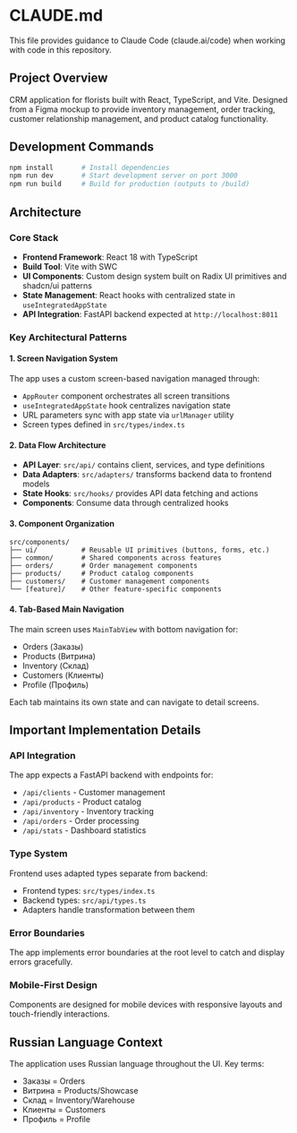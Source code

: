 # CLAUDE.md

This file provides guidance to Claude Code (claude.ai/code) when working with code in this repository.

## Project Overview

CRM application for florists built with React, TypeScript, and Vite. Designed from a Figma mockup to provide inventory management, order tracking, customer relationship management, and product catalog functionality.

## Development Commands

```bash
npm install       # Install dependencies
npm run dev       # Start development server on port 3000
npm run build     # Build for production (outputs to /build)
```

## Architecture

### Core Stack
- **Frontend Framework**: React 18 with TypeScript
- **Build Tool**: Vite with SWC
- **UI Components**: Custom design system built on Radix UI primitives and shadcn/ui patterns
- **State Management**: React hooks with centralized state in `useIntegratedAppState`
- **API Integration**: FastAPI backend expected at `http://localhost:8011`

### Key Architectural Patterns

#### 1. Screen Navigation System
The app uses a custom screen-based navigation managed through:
- `AppRouter` component orchestrates all screen transitions
- `useIntegratedAppState` hook centralizes navigation state
- URL parameters sync with app state via `urlManager` utility
- Screen types defined in `src/types/index.ts`

#### 2. Data Flow Architecture
- **API Layer**: `src/api/` contains client, services, and type definitions
- **Data Adapters**: `src/adapters/` transforms backend data to frontend models
- **State Hooks**: `src/hooks/` provides API data fetching and actions
- **Components**: Consume data through centralized hooks

#### 3. Component Organization
```
src/components/
├── ui/           # Reusable UI primitives (buttons, forms, etc.)
├── common/       # Shared components across features
├── orders/       # Order management components
├── products/     # Product catalog components
├── customers/    # Customer management components
└── [feature]/    # Other feature-specific components
```

#### 4. Tab-Based Main Navigation
The main screen uses `MainTabView` with bottom navigation for:
- Orders (Заказы)
- Products (Витрина)
- Inventory (Склад)
- Customers (Клиенты)
- Profile (Профиль)

Each tab maintains its own state and can navigate to detail screens.

## Important Implementation Details

### API Integration
The app expects a FastAPI backend with endpoints for:
- `/api/clients` - Customer management
- `/api/products` - Product catalog
- `/api/inventory` - Inventory tracking
- `/api/orders` - Order processing
- `/api/stats` - Dashboard statistics

### Type System
Frontend uses adapted types separate from backend:
- Frontend types: `src/types/index.ts`
- Backend types: `src/api/types.ts`
- Adapters handle transformation between them

### Error Boundaries
The app implements error boundaries at the root level to catch and display errors gracefully.

### Mobile-First Design
Components are designed for mobile devices with responsive layouts and touch-friendly interactions.

## Russian Language Context

The application uses Russian language throughout the UI. Key terms:
- Заказы = Orders
- Витрина = Products/Showcase
- Склад = Inventory/Warehouse
- Клиенты = Customers
- Профиль = Profile